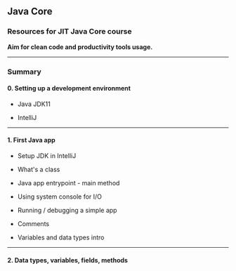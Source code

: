 ## Java Core

### Resources for **JIT Java Core** course

**Aim for clean code and productivity tools usage.**

***

### Summary

#### 0. Setting up a development environment

  - Java JDK11
  
  - IntelliJ
  
***
  
#### 1. First Java app
 
   - Setup JDK in IntelliJ
   
   - What's a class
   
   - Java app entrypoint - main method

   - Using system console for I/O  
   
   - Running / debugging a simple app
   
   - Comments
   
   - Variables and data types intro
   
***
   
#### 2. Data types, variables, fields, methods
   
   

